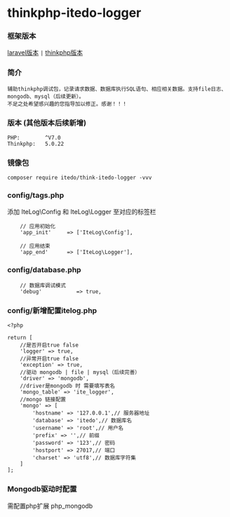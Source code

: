 # thinkphp-itedo-logger

### 框架版本
<a href="https://github.com/hzp0szl/itedo-logger">laravel版本</a>
` | `
<a href="https://github.com/hzp0szl/think-itedo-logger">thinkphp版本</a>

### 简介
	辅助thinkphp调试包，记录请求数据、数据库执行SQL语句、相应相关数据。支持file日志、mongodb、mysql（后续更新）。
	不足之处希望感兴趣的您指导加以修正。感谢！！！

### 版本 (其他版本后续新增)
```
PHP:        ^V7.0
Thinkphp:   5.0.22
```

### 镜像包
```
composer require itedo/think-itedo-logger -vvv
```

### config/tags.php
添加 IteLog\Config 和 IteLog\Logger 至对应的标签栏
```
    // 应用初始化
    'app_init'     => ['IteLog\Config'],
    
    // 应用结束
    'app_end'      => ['IteLog\Logger'],
```
### config/database.php
```
    // 数据库调试模式
    'debug'           => true,
```
### config/新增配置itelog.php
```
<?php

return [
    //是否开启true false
    'logger' => true,
    //异常开启true false
    'exception' => true,
    //驱动 mongodb | file | mysql（后续完善）
    'driver' => 'mongodb',
    //driver是mongodb 时 需要填写表名
    'mongo_table' => 'ite_logger',
    //mongo 链接配置
    'mongo' => [
        'hostname' => '127.0.0.1',// 服务器地址
        'database' => 'itedo',// 数据库名
        'username' => 'root',// 用户名
        'prefix' => '',// 前缀
        'password' => '123',// 密码
        'hostport' => 27017,// 端口
        'charset' => 'utf8',// 数据库字符集
    ]
];
```

### Mongodb驱动时配置
需配置php扩展  php_mongodb